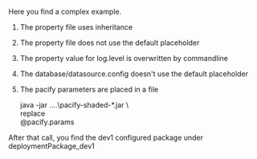 Here you find a complex example. 

1. The property file uses inheritance
2. The property file does not use the default placeholder 
3. The property value for log.level is overwritten by commandline
4. The database/datasource.config doesn't use the default placeholder
5. The pacify parameters are placed in a file

    java -jar ..\..\pacify-shaded-*.jar    \  
         replace                           \
	 @pacify.params
   
After that call, you find the dev1 configured package under deploymentPackage_dev1
  
   
